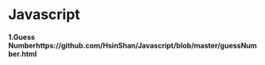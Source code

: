 # Javascript
#### 1.Guess Numberhttps://github.com/HsinShan/Javascript/blob/master/guessNumber.html
